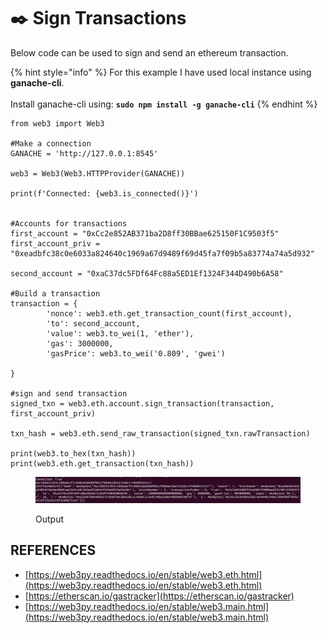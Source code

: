 # ✒️ Sign Transactions

Below code can be used to sign and send an ethereum transaction.

{% hint style="info" %}
For this example I have used local instance using **ganache-cli**.\
\
Install ganache-cli using: **`sudo npm install -g ganache-cli`**
{% endhint %}

```
from web3 import Web3

#Make a connection
GANACHE = 'http://127.0.0.1:8545'

web3 = Web3(Web3.HTTPProvider(GANACHE))

print(f'Connected: {web3.is_connected()}')


#Accounts for transactions
first_account = "0xCc2e852AB371ba2D8ff30BBae625150F1C9503f5"
first_account_priv = "0xeadbfc38c0e6033a824640c1969a67d9489f69d45fa7f09b5a83774a74a5d932"

second_account = "0xaC37dc5FDf64Fc88a5ED1Ef1324F344D490b6A58"

#Build a transaction
transaction = {
        'nonce': web3.eth.get_transaction_count(first_account),
        'to': second_account,
        'value': web3.to_wei(1, 'ether'),
        'gas': 3000000,
        'gasPrice': web3.to_wei('0.809', 'gwei')

}

#sign and send transaction
signed_txn = web3.eth.account.sign_transaction(transaction, first_account_priv)

txn_hash = web3.eth.send_raw_transaction(signed_txn.rawTransaction)

print(web3.to_hex(txn_hash))
print(web3.eth.get_transaction(txn_hash))

```

<figure><img src="../../../.gitbook/assets/image (1).png" alt=""><figcaption><p>Output</p></figcaption></figure>





## REFERENCES

* [https://web3py.readthedocs.io/en/stable/web3.eth.html](https://web3py.readthedocs.io/en/stable/web3.eth.html)
* [https://etherscan.io/gastracker](https://etherscan.io/gastracker)
* [https://web3py.readthedocs.io/en/stable/web3.main.html](https://web3py.readthedocs.io/en/stable/web3.main.html)
